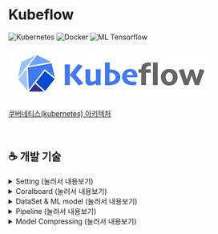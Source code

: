 # Kubeflow
![Kubernetes](https://img.shields.io/badge/Platform-Kubernetes-blue?logo=Kubernetes)
![Docker](https://img.shields.io/badge/Container-Docker-brightgreen?logo=Docker)
![ML Tensorflow](https://img.shields.io/badge/ML-Tensorflow-orange?logo=Tensorflow)

![kubeflow-logo](/Setting/img/kubeflow-logo.png)


[쿠버네티스(kubernetes) 아키텍처](https://www.oss.kr/index.php/info_techtip/show/714d80e1-3977-4ca4-a223-69bd4d224987)

<br>

## ☕ 개발 기술


<details>
<summary> Setting  (눌러서 내용보기) </summary>
<div markdown="1">

## 🌼 [Setting](https://github.com/ESE-Lab/Kubeflow/tree/master/Setting)

#### 설명

#### 좌측 Coralboard
<div style="background-color: #f6f8fa">
👉 [축소, 확대 기능], [Notification], [자연스런 애니메이션], [하단의 세팅과 메세지 개인적인 창 분리]
</div>
<br>

hi
</div>
</details>



<details>
<summary> Coralboard  (눌러서 내용보기) </summary>
<div markdown="1">

## 🌼 [Coralboard](https://github.com/ESE-Lab/Kubeflow/tree/master/Coralboard)


hi  
<br>

</div>
</details>

<details>
<summary> DataSet & ML model (눌러서 내용보기) </summary>
<div markdown="1">*

## 🌼 [DataSet](https://github.com/ESE-Lab/Kubeflow/tree/master/DataSet)

### caltech101
Dataset link : https://bit.ly/2V1o5Lb

#### 선택 이유
- 이미지 분석 task에 적합함
- 용량이 200MB 이내로 적당함
- 공개되어 있는 데이터로 저작권 문제가 없음

#### MNIST를 선택하지 않은 이유
- 이미지의 크기가 작아서 kubeflow를 통한 학습 성능 향삭을 체감하기 적합하지 않음
- 식상하고 이미지가 너무 잘 정제되어 있어서 별다른 전처리 없이도 학습 성능이 매우 잘 나옴

#### 다른 dataset 찾으려면
> Google 'Dataset Search' 서비스를  이용하면 머신러닝에 사용될 수 있는 데이터셋을 쉽게 검색할 수 있음!   
> https://datasetsearch.research.google.com/

</div>
</details>

<details>
<summary> Pipeline  (눌러서 내용보기) </summary>
<div markdown="1">

## 🌼 [Pipeline](https://github.com/ESE-Lab/Kubeflow/tree/master/Pipeline)

#### 설명

<br>

hi

</div>
</details>


<details>
<summary> Model Compressing  (눌러서 내용보기) </summary>
<div markdown="1">

## 🌼 [Model Compressing](https://github.com/ESE-Lab/Kubeflow/tree/master/ModelCompressing)

#### 설명

<br>

hi

</div>
</details>

<br>
